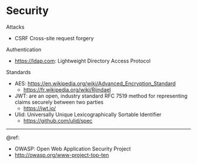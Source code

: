 # Security

Attacks
- CSRF Cross-site request forgery

Authentication
- https://ldap.com: Lightweight Directory Access Protocol

Standards
- AES: https://en.wikipedia.org/wiki/Advanced_Encryption_Standard
  + https://fr.wikipedia.org/wiki/Rijndael 
- JWT: are an open, industry standard RFC 7519 method for representing claims securely between two parties  
  + https://jwt.io/  
- Ulid: Universally Unique Lexicographically Sortable Identifier
  + https://github.com/ulid/spec

---
@ref: 
- OWASP: Open Web Application Security Project
- http://owasp.org/www-project-top-ten
